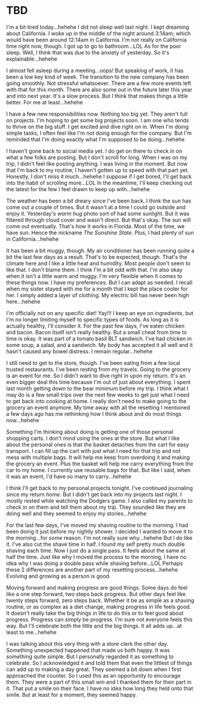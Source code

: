 # TBD

I'm a bit tired today...hehehe I did not sleep well last night. I kept dreaming about California. I woke up in the middle of the night around 3:14am; which would have been around 12:14am in California. I'm not really on California time right now, though. I got up to go to bathroom...LOL As for the poor sleep. Well, I think that was due to the anxiety of yesterday. So it's explainable...hehehe

I almost fell asleep during a meeting...oops! But speaking of work, it has been a low key kind of week. The transition to the new company has been going smoothly. Not stressful whatsoever. There are a few more events left with that for this month. There are also some out in the future later this year and into next year. It's a slow process. But I think that makes things a little better. For me at least...hehehe

I have a few new responsibilities now. Nothing too big yet. They aren't full on projects. I'm hoping to get some big projects soon. I am one who tends to thrive on the big stuff. I get excited and dive right on in. When I'm doing simple tasks, I often feel like I'm not doing enough for the company. But I'm reminded that I'm doing exactly what I'm supposed to be doing...hehehe

I haven't gone back to social media yet. I do get on there to check in on what a few folks are posting. But I don't scroll for long. When I was on my trip, I didn't feel like posting anything. I was living in the moment. But now that I'm back to my routine, I haven't gotten up to speed with that part yet. Honestly, I don't miss it much...hehehe I suppose if I get bored, I'll get back into the habit of scrolling more...LOL In the meantime, I'll keep checking out the latest for the few I feel drawn to keep up with...hehehe

The weather has been a bit dreary since I've been back. I think the sun has come out a couple of times. But it wasn't at a time I could go outside and enjoy it. Yesterday's *warm hug* photo sort of had some sunlight. But it was filtered through cloud cover and wasn't direct. But that's okay. The sun will come out eventually. That's how it works in Florida. Most of the time, we have sun. Hence the nickname *The Sunshine State*. Plus, I had plenty of sun in California...hehehe

It has been a bit muggy, though. My air conditioner has been running quite a bit the last few days as a result. That's to be expected, though. That's the climate here and I like a little heat and humidity. Most people don't seem to like that. I don't blame them. I think I'm a bit odd with that. I'm also okay when it isn't a little warm and muggy. I'm very flexible when it comes to these things now. I have my preferences. But I can adapt as needed. I recall when my sister stayed with me for a month that I kept the place cooler for her. I simply added a layer of clothing. My electric bill has never been high here...hehehe

I'm officially not on any specific diet! Yay!!! I keep an eye on ingredients, but I'm no longer limiting myself to specific types of foods. As long as it is actually healthy, I'll consider it. For the past few days, I've eaten chicken and bacon. Bacon itself isn't really healthy. But a small cheat from time to time is okay. It was part of a tomato basil BLT sandwich. I've had chicken in some soup, a salad, and a sandwich. My body has accepted it all well and it hasn't caused any bowel distress. I remain regular...hehehe

I still need to get to the store, though. I've been eating from a few local trusted restaurants. I've been resting from my travels. Going to the grocery is an event for me. So I didn't want to dive right in upon my return. It's an even bigger deal this time because I'm out of just about everything. I spent last month getting down to the bear minimum before my trip. I think what I may do is a few small trips over the next few weeks to get just what I need to get back into cooking at home. I really don't need to make going to the grocery an event anymore. My time away with all the resetting I mentioned a few days ago has me rethinking how I think about and do most things now...hehehe

Something I'm thinking about doing is getting one of those personal shopping carts. I don't mind using the ones at the store. But what I like about the personal ones is that the basket detaches from the cart for easy transport. I can fill up the cart with just what I need for that trip and not mess with multiple bags. It will help me keep from overdoing it and making the grocery an event. Plus the basket will help me carry everything from the car to my home. I currently use reusable bags for that. But like I said, when it was an event, I'd have so many to carry...hehehe

I think I'll get back to my personal projects tonight. I've continued journaling since my return *home*. But I didn't get back into my projects last night. I mostly rested while watching the Dodgers game. I also called my parents to check in on them and tell them about my trip. They sounded like they are doing well and they seemed to enjoy my stories...hehehe

For the last few days, I've moved my shaving routine to the morning. I had been doing it just before my nightly shower. I decided I wanted to move it to the morning...for *some* reason. I'm not really sure why...hehehe But I do like it. I've also cut the shave time in half. I found my self pretty much double shaving each time. Now I just do a single pass. It feels about the same at half the time. Just like why I moved the process to the morning, I have no idea why I was doing a double pass while shaving before...LOL Perhaps these 2 differences are another part of my resetting process...hehehe Evolving and growing as a person is good.

Moving forward and making progress are good things. Some days do feel like a one step forward, two steps back progress. But other days feel like twenty steps forward, zero steps back. Whether it be as simple as a shaving routine, or as complex as a diet change, making progress in life feels good. It doesn't really take the big things in life to do this or to feel good about progress. Progress can simply be progress. I'm sure not everyone feels this way. But I'll celebrate both the little and the big things. It all adds up...at least to me...hehehe

I was talking about this very thing with a store clerk the other day. Something unexpected happened that made us both happy. It was something quite simple. But I personally regarded it as something to celebrate. So I acknowledged it and told them that even the littlest of things can add up to making a day great. They seemed a bit down when I first approached the counter. So I used this as an opportunity to encourage them. They were a part of this small *win* and I thanked them for their part in it. That put a smile on their face. I have no idea how long they held onto that smile. But at least for a moment, they seemed happy.

